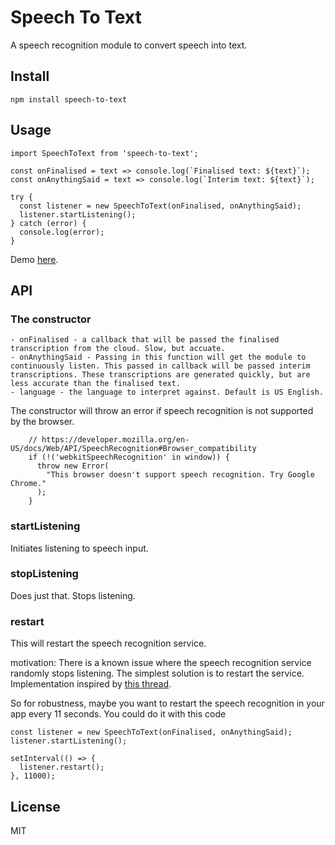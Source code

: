 # Speech To Text

A speech recognition module to convert speech into text.

## Install

`npm install speech-to-text`

## Usage

```
import SpeechToText from 'speech-to-text';

const onFinalised = text => console.log(`Finalised text: ${text}`);
const onAnythingSaid = text => console.log(`Interim text: ${text}`);

try {
  const listener = new SpeechToText(onFinalised, onAnythingSaid);
  listener.startListening();
} catch (error) {
  console.log(error);
}
```

Demo [here](http://apps.golightlyplus.com/speech-to-text-demo/).

## API

### The constructor

    - onFinalised - a callback that will be passed the finalised transcription from the cloud. Slow, but accuate.
    - onAnythingSaid - Passing in this function will get the module to continuously listen. This passed in callback will be passed interim transcriptions. These transcriptions are generated quickly, but are less accurate than the finalised text.
    - language - the language to interpret against. Default is US English.

The constructor will throw an error if speech recognition is not supported by the browser.

```
    // https://developer.mozilla.org/en-US/docs/Web/API/SpeechRecognition#Browser_compatibility
    if (!('webkitSpeechRecognition' in window)) {
      throw new Error(
        "This browser doesn't support speech recognition. Try Google Chrome."
      );
    }
```

### startListening

Initiates listening to speech input.

### stopListening

Does just that. Stops listening.

### restart

This will restart the speech recognition service.

motivation: There is a known issue where the speech recognition service randomly stops listening. The simplest solution is to restart the service. Implementation inspired by [this thread](https://stackoverflow.com/a/40676839/2813041).

So for robustness, maybe you want to restart the speech recognition in your app every 11 seconds. You could do it with this code

```
const listener = new SpeechToText(onFinalised, onAnythingSaid);
listener.startListening();

setInterval(() => {
  listener.restart();
}, 11000);
```

## License

MIT
